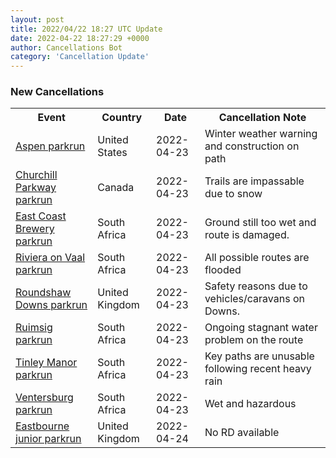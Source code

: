 ```yaml
---
layout: post
title: 2022/04/22 18:27 UTC Update
date: 2022-04-22 18:27:29 +0000
author: Cancellations Bot
category: 'Cancellation Update'
---
```


<h3>New Cancellations</h3>
<div class='hscrollable'>
<table style='width: 100%'>
    <tr>
        <th>Event</th>
        <th>Country</th>
        <th>Date</th>
        <th>Cancellation Note</th>
    </tr>
    <tr>
        <td><a href="https://www.parkrun.us/aspen">Aspen parkrun</a></td>
        <td>United States</td>
        <td>2022-04-23</td>
        <td>Winter weather warning and construction on path</td>
    </tr>
    <tr>
        <td><a href="https://www.parkrun.ca/churchillparkway">Churchill Parkway parkrun</a></td>
        <td>Canada</td>
        <td>2022-04-23</td>
        <td>Trails are impassable due to snow</td>
    </tr>
    <tr>
        <td><a href="https://www.parkrun.co.za/eastcoastbrewery">East Coast Brewery parkrun</a></td>
        <td>South Africa</td>
        <td>2022-04-23</td>
        <td>Ground still too wet and route is damaged.</td>
    </tr>
    <tr>
        <td><a href="https://www.parkrun.co.za/rivieraonvaal">Riviera on Vaal parkrun</a></td>
        <td>South Africa</td>
        <td>2022-04-23</td>
        <td>All possible routes are flooded</td>
    </tr>
    <tr>
        <td><a href="https://www.parkrun.org.uk/roundshaw">Roundshaw Downs parkrun</a></td>
        <td>United Kingdom</td>
        <td>2022-04-23</td>
        <td>Safety reasons due to vehicles/caravans on Downs.</td>
    </tr>
    <tr>
        <td><a href="https://www.parkrun.co.za/ruimsig">Ruimsig parkrun</a></td>
        <td>South Africa</td>
        <td>2022-04-23</td>
        <td>Ongoing stagnant water problem on the route</td>
    </tr>
    <tr>
        <td><a href="https://www.parkrun.co.za/tinleymanor">Tinley Manor parkrun</a></td>
        <td>South Africa</td>
        <td>2022-04-23</td>
        <td>Key paths are unusable following recent heavy rain</td>
    </tr>
    <tr>
        <td><a href="https://www.parkrun.co.za/ventersburg">Ventersburg parkrun</a></td>
        <td>South Africa</td>
        <td>2022-04-23</td>
        <td>Wet and hazardous</td>
    </tr>
    <tr>
        <td><a href="https://www.parkrun.org.uk/eastbourne-juniors">Eastbourne junior parkrun</a></td>
        <td>United Kingdom</td>
        <td>2022-04-24</td>
        <td>No RD available</td>
    </tr>
</table>
</div>
